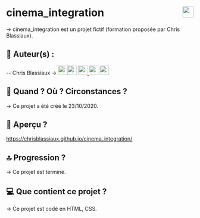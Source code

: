 # cinema_integration <img src="https://raw.githubusercontent.com/matiassingers/awesome-readme/master/icon.png" width="30px" style="float: right">

→  cinema_integration est un projet fictif (formation proposée par Chris Blassiaux).

## 👤  Auteur(s) : 

-- Chris Blassiaux → 
[<img src="http://pngimg.com/uploads/github/github_PNG40.png" width="25" >](https://github.com/ChrisBlassiaux )[<img src="https://user-images.githubusercontent.com/59894954/79057092-9281bc00-7c5d-11ea-9392-783b52f9dae4.png" width="25" >](https://chrisb.fr/)  [<img src="https://www.crossfitchelles.com/wp-content/uploads/2019/03/linkedin-icon-logo-png-transparent.png" width="25" >  ](https://www.linkedin.com/in/christopher-blassiaux-802891198/)  [<img src="https://upload.wikimedia.org/wikipedia/commons/4/45/New_Logo_Gmail.svg" width="25" >](chrisblassiaux@gmail.com)   [<img src="https://www.toomed.com/blog/wp-content/uploads/2018/09/new-instagram-logo-png-transparent.png" width="25" > ](https://www.instagram.com/chris.blassiaux/) 

## :calendar:  Quand ? Où ? Circonstances ?

→ Ce projet a été créé le 23/10/2020.

## :eyes:  Aperçu ?
https://chrisblassiaux.github.io/cinema_integration/

## :top:  Progression ?

→ Ce projet est terminé. 

## :computer:  Que contient ce projet ?

→ Ce projet est codé en HTML, CSS.

